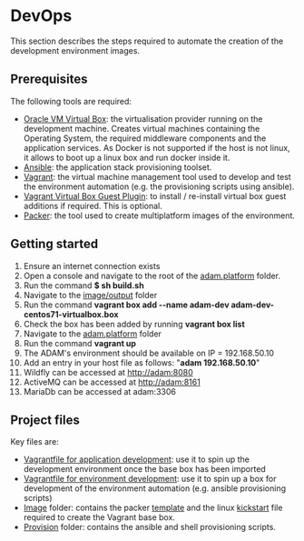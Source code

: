 # DevOps

This section describes the steps required to automate the creation of the development environment images.

## Prerequisites
The following tools are required:

- [Oracle VM Virtual Box](https://www.virtualbox.org): the virtualisation provider running on the development machine. Creates virtual machines containing the Operating System, the required middleware components and the application services. As Docker is not supported if the host is not linux, it allows to boot up a linux box and run docker inside it.
- [Ansible](http://docs.ansible.com/intro_installation.html#getting-ansible): the application stack provisioning toolset.
- [Vagrant](http://docs.vagrantup.com/v2/installation/): the virtual machine management tool used to develop and test the environment automation (e.g. the provisioning scripts using ansible).
- [Vagrant Virtual Box Guest Plugin](https://github.com/dotless-de/vagrant-vbguest): to install / re-install virtual box guest additions if required. This is optional.
- [Packer](https://www.packer.io/): the tool used to create multiplatform images of the environment.

## Getting started

1. Ensure an internet connection exists
2. Open a console and navigate to the root of the [adam.platform](./) folder.
3. Run the command **$ sh build.sh**
4. Navigate to the [image/output](image/output) folder
5. Run the command **vagrant box add --name adam-dev adam-dev-centos71-virtualbox.box**
6. Check the box has been added by running **vagrant box list**
7. Navigate to the [adam.platform](./) folder
8. Run the command **vagrant up**
9. The ADAM's environment should be available on IP = 192.168.50.10
10. Add an entry in your host file as follows: "**adam   192.168.50.10**"
11. Wildfly can be accessed at [http://adam:8080](http://adam:8080)
12. ActiveMQ can be accessed at [http://adam:8161](http://adam:8161) 
13. MariaDb can be accessed at adam:3306

## Project files

Key files are:

- [Vagrantfile for application development](./Vagrantfile): use it to spin up the development environment once the base box has been imported
- [Vagrantfile for environment development](./provision/Vagrantfile): use it to spin up a box for development of the environment automation (e.g. ansible provisioning scripts)
- [Image](./image) folder: contains the packer [template](./image/adam-dev-centos71-vb.json) and the linux [kickstart](./image/centos71-ks.cfg) file required to create the Vagrant base box.
- [Provision](./provision) folder: contains the ansible and shell provisioning scripts.









